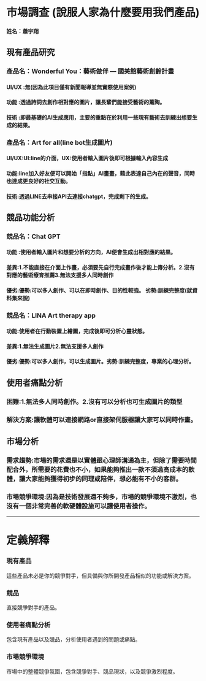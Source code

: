 # 市場調查 (說服人家為什麼要用我們產品)

#### 姓名：蕭宇翔

## 現有產品研究

### 產品名：Wonderful You：藝術做伴 — 國美館藝術創齡計畫

#### UI/UX :無(因為此項目僅有新聞報導並無實際使用案例)

#### 功能 :透過詩詞去創作相對應的圖片，讓長輩們能接受藝術的薰陶。

#### 技術 :即最基礎的AI生成應用，主要的重點在於利用一些現有藝術去訓練出想要生成的結果。

### 產品名：Art for all(line bot生成圖片)

#### UI/UX:UI:line的介面，UX:使用者輸入圖片後即可根據輸入內容生成

#### 功能:line加入好友便可以開始「指點」AI畫畫，藉此表達自己內在的聲音，同時也達成更良好的社交互動。

#### 技術:透過LINE去串接API去連接chatgpt，完成剩下的生成。  

## 競品功能分析

### 競品名：Chat GPT

#### 功能 :使用者輸入圖片和想要分析的方向，AI便會生成出相對應的結果。

#### 差異:1.不能直接在介面上作畫，必須要先自行完成畫作後才能上傳分析。2.沒有對應的藝術療育推薦3.無法支援多人同時創作

#### 優劣:優勢:可以多人創作、可以在即時創作、目的性較強。 劣勢:訓練完整度(就資料集來說)

### 競品名：LINA Art therapy app

#### 功能:使用者在行動裝置上繪圖，完成後即可分析心靈狀態。

#### 差異:1.無法生成圖片2.無法支援多人創作

#### 優劣:優勢:可以多人創作，可以生成圖片。劣勢:訓練完整度，專業的心理分析。

## 使用者痛點分析

### 困難:1.無法多人同時創作。2.沒有可以分析也可生成圖片的類型

### 解決方案:讓軟體可以連接網路or直接架伺服器讓大家可以同時作畫。

## 市場分析

### 需求趨勢:市場的需求還是以實體跟心理師溝通為主，但除了需要時間配合外，所需要的花費也不小，如果能夠推出一款不須過高成本的軟體，讓大家能夠獲得初步的同理或陪伴，想必能有不小的客群。

### 市場競爭環境:因為是技術發展還不夠多，市場的競爭環境不激烈，也沒有一個非常完善的軟硬體設施可以讓使用者操作。

---

# 定義解釋

### 現有產品
這些產品未必是你的競爭對手，但具備與你所開發產品相似的功能或解決方案。

### 競品
直接競爭對手的產品。

### 使用者痛點分析
包含現有產品以及競品，分析使用者遇到的問題或痛點。

### 市場競爭環境
市場中的整體競爭氛圍，包含競爭對手、競品現狀，以及競爭激烈程度。
